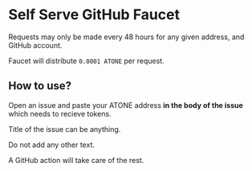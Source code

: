 # Self Serve GitHub Faucet

Requests may only be made every 48 hours for any given address, and GitHub account.

Faucet will distribute `0.0001 ATONE` per request.

## How to use?

Open an issue and paste your ATONE address **in the body of the issue** which needs to recieve tokens.

Title of the issue can be anything.

Do not add any other text.

A GitHub action will take care of the rest.
